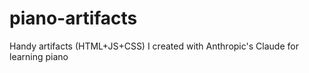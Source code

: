 # piano-artifacts
Handy artifacts (HTML+JS+CSS) I created with Anthropic's Claude for learning piano
